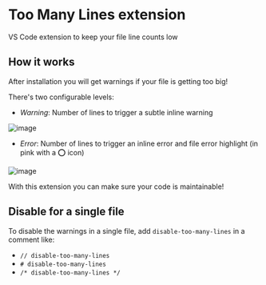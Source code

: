 # Too Many Lines extension

VS Code extension to keep your file line counts low

## How it works

After installation you will get warnings if your file is getting too big!

There's two configurable levels:

- *Warning*: Number of lines to trigger a subtle inline warning

![image](https://github.com/cakeslice/vscode-too-many-lines/assets/7516142/60ff461a-6d3b-4dec-a107-0897d2af8d7d)

- *Error*: Number of lines to trigger an inline error and file error highlight (in pink with a ⭕ icon)

![image](https://github.com/cakeslice/vscode-too-many-lines/assets/7516142/337872e2-6590-4a37-af10-721b9bd0dcd8)

With this extension you can make sure your code is maintainable!

## Disable for a single file

To disable the warnings in a single file, add `disable-too-many-lines` in a comment like:

- `// disable-too-many-lines`
- `# disable-too-many-lines`
- `/* disable-too-many-lines */`
